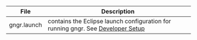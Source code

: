 File | Description
-----|------------
gngr.launch | contains the Eclipse launch configuration for running gngr. See [Developer Setup](https://github.com/UprootLabs/gngr/wiki/Developer-Setup)
